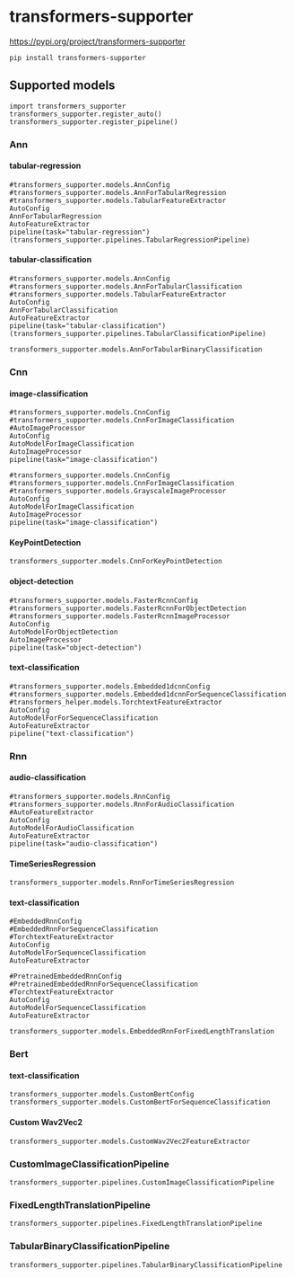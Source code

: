 # transformers-supporter

https://pypi.org/project/transformers-supporter
```
pip install transformers-supporter
```

## Supported models

```
import transformers_supporter
transformers_supporter.register_auto()
transformers_supporter.register_pipeline()
```

### Ann


#### tabular-regression

```
#transformers_supporter.models.AnnConfig
#transformers_supporter.models.AnnForTabularRegression
#transformers_supporter.models.TabularFeatureExtractor
AutoConfig
AnnForTabularRegression
AutoFeatureExtractor
pipeline(task="tabular-regression") (transformers_supporter.pipelines.TabularRegressionPipeline)
```

#### tabular-classification

```
#transformers_supporter.models.AnnConfig
#transformers_supporter.models.AnnForTabularClassification
#transformers_supporter.models.TabularFeatureExtractor
AutoConfig
AnnForTabularClassification
AutoFeatureExtractor
pipeline(task="tabular-classification") (transformers_supporter.pipelines.TabularClassificationPipeline)
```


```
transformers_supporter.models.AnnForTabularBinaryClassification
```

### Cnn

#### image-classification

```
#transformers_supporter.models.CnnConfig
#transformers_supporter.models.CnnForImageClassification
#AutoImageProcessor
AutoConfig
AutoModelForImageClassification
AutoImageProcessor
pipeline(task="image-classification")
```

```
#transformers_supporter.models.CnnConfig
#transformers_supporter.models.CnnForImageClassification
#transformers_supporter.models.GrayscaleImageProcessor
AutoConfig
AutoModelForImageClassification
AutoImageProcessor
pipeline(task="image-classification")
```

#### KeyPointDetection
```
transformers_supporter.models.CnnForKeyPointDetection
```

#### object-detection

```
#transformers_supporter.models.FasterRcnnConfig
#transformers_supporter.models.FasterRcnnForObjectDetection
#transformers_supporter.models.FasterRcnnImageProcessor
AutoConfig
AutoModelForObjectDetection
AutoImageProcessor
pipeline(task="object-detection")
```

#### text-classification

```
#transformers_supporter.models.Embedded1dcnnConfig
#transformers_supporter.models.Embedded1dcnnForSequenceClassification
#transformers_helper.models.TorchtextFeatureExtractor
AutoConfig
AutoModelForForSequenceClassification
AutoFeatureExtractor
pipeline("text-classification")
```

### Rnn

#### audio-classification

```
#transformers_supporter.models.RnnConfig
#transformers_supporter.models.RnnForAudioClassification
#AutoFeatureExtractor
AutoConfig
AutoModelForAudioClassification
AutoFeatureExtractor
pipeline(task="audio-classification")
```

#### TimeSeriesRegression

```
transformers_supporter.models.RnnForTimeSeriesRegression
```

#### text-classification

```
#EmbeddedRnnConfig
#EmbeddedRnnForSequenceClassification
#TorchtextFeatureExtractor
AutoConfig
AutoModelForSequenceClassification
AutoFeatureExtractor
```

```
#PretrainedEmbeddedRnnConfig
#PretrainedEmbeddedRnnForSequenceClassification
#TorchtextFeatureExtractor
AutoConfig
AutoModelForSequenceClassification
AutoFeatureExtractor
```


```
transformers_supporter.models.EmbeddedRnnForFixedLengthTranslation
```

### Bert

#### text-classification

```
transformers_supporter.models.CustomBertConfig
transformers_supporter.models.CustomBertForSequenceClassification
```

#### Custom Wav2Vec2

```
transformers_supporter.models.CustomWav2Vec2FeatureExtractor
```



### CustomImageClassificationPipeline

```
transformers_supporter.pipelines.CustomImageClassificationPipeline
```

### FixedLengthTranslationPipeline

```
transformers_supporter.pipelines.FixedLengthTranslationPipeline
```


### TabularBinaryClassificationPipeline

```
transformers_supporter.pipelines.TabularBinaryClassificationPipeline
```

